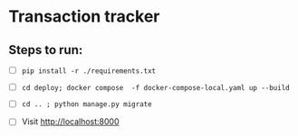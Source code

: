 # Transaction tracker

## Steps to run:
- [ ] `pip install -r ./requirements.txt`

- [ ] `cd deploy; docker compose  -f docker-compose-local.yaml up --build`

- [ ] `cd .. ; python manage.py migrate`

- [ ] Visit [http://localhost:8000](http://localhost:8000)